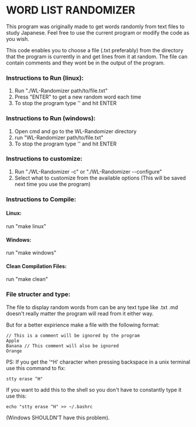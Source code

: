 # WORD LIST RANDOMIZER

This program was originally made to get words randomly from text files to study Japanese. Feel free to use the current program or modify the code as you wish.

This code enables you to choose a file (.txt preferably) from the directory that the program is currently in and get lines from it at random.
The file can contain comments and they wont be in the output of the program.


### Instructions to Run (linux):
1. Run "./WL-Randomizer path/to/file.txt"
2. Press "ENTER" to get a new random word each time
3. To stop the program type '\' and hit ENTER

### Instructions to Run (windows):
1. Open cmd and go to the WL-Randomizer directory
2. run "WL-Randomizer path/to/file.txt"
3. To stop the program type '\' and hit ENTER

### Instructions to customize: 
1. Run "./WL-Randomizer -c" or "./WL-Randomizer --configure"
2. Select what to customize from the available options (This will be saved next time you use the program)

### Instructions to Compile:

#### Linux:
run "make linux"

#### Windows: 
run "make windows"

#### Clean Compilation Files:
run "make clean"


### File structer and type:
The file to display random words from can be any text type like .txt .md doesn't really matter the program will read from it either way.

But for a better expirience make a file with the following format:
```
// This is a comment will be ignored by the program
Apple
Banana // This comment will also be ignored
Orange
```

PS:
If you get the '^H' character when pressing backspace in a unix terminal use this command to fix:
```
stty erase ^H"
```
If you want to add this to the shell so you don't have to constantly type it use this:
```
echo "stty erase ^H" >> ~/.bashrc
```
(Windows SHOULDN'T have this problem).
